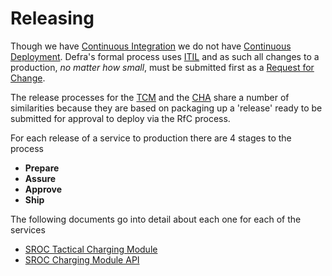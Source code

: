 # Releasing

Though we have [Continuous Integration](https://www.atlassian.com/continuous-delivery/continuous-integration) we do not have [Continuous Deployment](https://www.atlassian.com/continuous-delivery/continuous-deployment). Defra's formal process uses [ITIL](https://wiki.en.it-processmaps.com/index.php/History_of_ITIL) and as such all changes to a production, _no matter how small_, must be submitted first as a [Request for Change](https://wiki.en.it-processmaps.com/index.php/Checklist_Request_for_Change_RFC).

The release processes for the [TCM](https://github.com/DEFRA/sroc-tcm-admin) and the [CHA](https://github.com/DEFRA/sroc-charging-module-api) share a number of similarities because they are based on packaging up a 'release' ready to be submitted for approval to deploy via the RfC process.

For each release of a service to production there are 4 stages to the process

- **Prepare**
- **Assure**
- **Approve**
- **Ship**

The following documents go into detail about each one for each of the services

- [SROC Tactical Charging Module](/releasing/tcm.md)
- [SROC Charging Module API](/releasing/cha.md)
